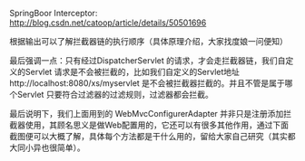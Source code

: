 SpringBoor Interceptor: http://blog.csdn.net/catoop/article/details/50501696

根据输出可以了解拦截器链的执行顺序（具体原理介绍，大家找度娘一问便知）

最后强调一点：只有经过DispatcherServlet 的请求，才会走拦截器链，我们自定义的Servlet 请求是不会被拦截的，比如我们自定义的Servlet地址 http://localhost:8080/xs/myservlet 是不会被拦截器拦截的。并且不管是属于哪个Servlet 只要符合过滤器的过滤规则，过滤器都会拦截。

最后说明下，我们上面用到的 WebMvcConfigurerAdapter 并非只是注册添加拦截器使用，其顾名思义是做Web配置用的，它还可以有很多其他作用，通过下面截图便可以大概了解，具体每个方法都是干什么用的，留给大家自己研究（其实都大同小异也很简单）。 